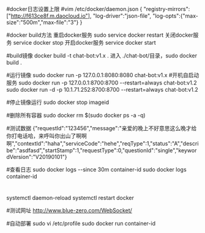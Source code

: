 #docker日志设置上限
#vim /etc/docker/daemon.json
{
"registry-mirrors":["http://f613ce8f.m.daocloud.io"],
"log-driver":"json-file",
"log-opts":{"max-size":"500m","max-file":"3"}
}

#docker build方法
重启docker服务  sudo service docker restart
关闭docker服务  service docker stop
开启docker服务  service docker start

#build镜像
docker build -t chat-bot:v1.x .
进入 ./chat-bot/目录，sudo docker build .

#运行镜像
sudo docker run -p 127.0.0.1:8080:8080 chat-bot:v1.x
#开机自启动服务
sudo docker run -p 127.0.0.1:8700:8700 --restart=always chat-bot:v1.2
sudo docker run -d -p 10.1.71.252:8700:8700 --restart=always chat-bot:v1.2

#停止镜像运行
sudo docker stop imageid

#删除所有容器
sudo docker rm $(sudo docker ps -a -q)

#测试数据
{"requestId":"123456","message":"亲爱的晚上不好意思这么晚才给你打电话哈，来呼叫你出山了啊啊啊","contextId":"haha","serviceCode":"hehe","reqType":1,"status":"A","describe":"asdfasd","startStamp":1,"requestType":0,"questionId":"single","keywordVersion":"V20190101"}

#查看日志
sudo docker logs --since 30m container-id
sudo docker logs container-id

#
systemctl daemon-reload
systemctl restart docker

#测试网址
http://www.blue-zero.com/WebSocket/

#自动部署
sudo vi /etc/profile
sudo docker run container-id